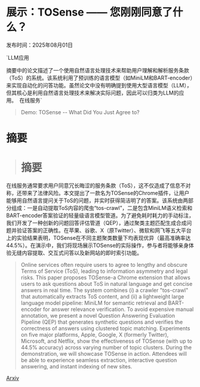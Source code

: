 # 展示：TOSense —— 您刚刚同意了什么？

发布时间：2025年08月01日

`LLM应用

摘要中的论文描述了一个使用自然语言处理技术来帮助用户理解和解析服务条款（ToS）的系统。该系统利用了预训练的语言模型（如MiniLM和BART-encoder）来实现自动化的问答功能。虽然论文中没有明确提到使用大型语言模型（LLM），但其核心是利用自然语言处理技术来解决实际问题，因此可以归类为LLM的应用。` `在线服务`

> Demo: TOSense -- What Did You Just Agree to?

# 摘要

> # 摘要  
在线服务通常要求用户同意冗长晦涩的服务条款（ToS），这不仅造成了信息不对称，还带来了法律风险。本文提出了一款名为TOSense的Chrome插件，让用户能够用自然语言提问关于ToS的问题，并实时获得简洁明了的答案。该系统由两部分组成：一是自动提取ToS内容的爬虫“tos-crawl”，二是包含MiniLM语义检索和BART-encoder答案验证的轻量级语言模型管道。为了避免耗时耗力的手动标注，我们开发了一种创新的问题回答评估管道（QEP），通过聚类主题匹配生成合成问题并验证答案的正确性。在苹果、谷歌、X（原Twitter）、微软和网飞等五大平台上的实验结果表明，TOSense在不同主题聚类数量下均表现优异（最高准确率达44.5%）。在演示中，我们将现场展示TOSense的实际操作，参与者将能够亲身体验无缝内容提取、交互式问答以及新网站的即时索引功能。

> Online services often require users to agree to lengthy and obscure Terms of Service (ToS), leading to information asymmetry and legal risks. This paper proposes TOSense-a Chrome extension that allows users to ask questions about ToS in natural language and get concise answers in real time. The system combines (i) a crawler "tos-crawl" that automatically extracts ToS content, and (ii) a lightweight large language model pipeline: MiniLM for semantic retrieval and BART-encoder for answer relevance verification. To avoid expensive manual annotation, we present a novel Question Answering Evaluation Pipeline (QEP) that generates synthetic questions and verifies the correctness of answers using clustered topic matching. Experiments on five major platforms, Apple, Google, X (formerly Twitter), Microsoft, and Netflix, show the effectiveness of TOSense (with up to 44.5% accuracy) across varying number of topic clusters. During the demonstration, we will showcase TOSense in action. Attendees will be able to experience seamless extraction, interactive question answering, and instant indexing of new sites.

[Arxiv](https://arxiv.org/abs/2508.00659)